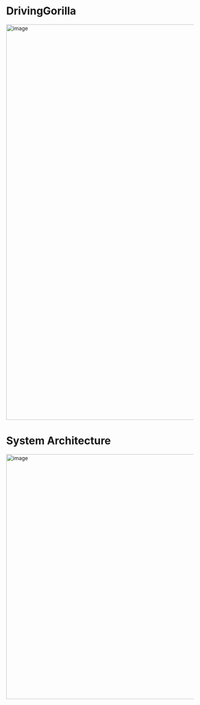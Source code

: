 # DrivingGorilla

<img width="1059" alt="image" src="https://github.com/mossan-ultra/DrivingGorilla/assets/95908731/f9244add-afe4-4969-aed1-b9a0922efba7">

# System Architecture
<img width="656" alt="image" src="https://github.com/mossan-ultra/DrivingGorilla/assets/95908731/a326b9b7-4a69-4291-8104-109573af0bef">
